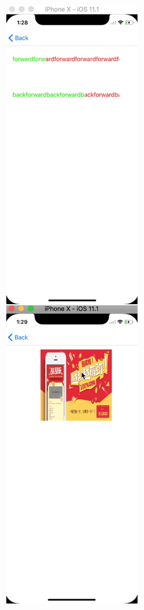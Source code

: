 
![1](https://github.com/ethanCun/ZYUIKit/blob/master/1.gif)
![2](https://github.com/ethanCun/ZYUIKit/blob/master/2.gif)
